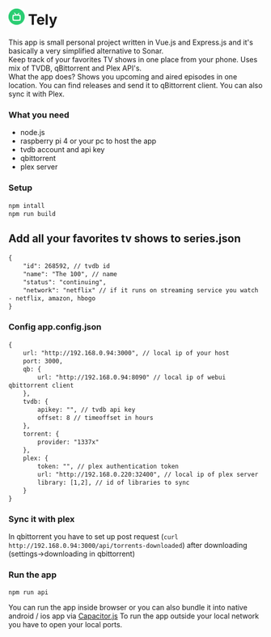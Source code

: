 

# <img src="./public/favicons/favicon-32x32.png" alt="Logo"> Tely
This app is small personal project written in Vue.js and Express.js and it's basically a very simplified alternative to Sonar.<br/>
Keep track of your favorites TV shows in one place from your phone. Uses mix of TVDB, qBittorrent and Plex API's.<br/>
What the app does? Shows you upcoming and aired episodes in one location. You can find releases and send it to qBittorrent client. You can also sync it with Plex.

### What you need
* node.js
* raspberry pi 4 or your pc to host the app
* tvdb account and api key
* qbittorrent
* plex server

### Setup
```
npm intall
npm run build
```

## Add all your favorites tv shows to series.json
```
{
    "id": 268592, // tvdb id
    "name": "The 100", // name
    "status": "continuing",
    "network": "netflix" // if it runs on streaming service you watch - netflix, amazon, hbogo
}
```

### Config app.config.json
```
{
    url: "http://192.168.0.94:3000", // local ip of your host
    port: 3000,
    qb: {
        url: "http://192.168.0.94:8090" // local ip of webui qbittorrent client
    },
    tvdb: {
        apikey: "", // tvdb api key
        offset: 8 // timeoffset in hours
    },
    torrent: {
        provider: "1337x"
    },
    plex: {
        token: "", // plex authentication token
        url: "http://192.168.0.220:32400", // local ip of plex server
        library: [1,2], // id of libraries to sync
    }
}
```

### Sync it with plex
In qbittorrent you have to set up post request (`curl http://192.168.0.94:3000/api/torrents-downloaded`) after downloading (settings->downloading in qbittorrent)

### Run the app
```
npm run api
```

You can run the app inside browser or you can also bundle it into native android / ios app via [Capacitor.js](https://capacitor.ionicframework.com/)
To run the app outside your local network you have to open your local ports.
